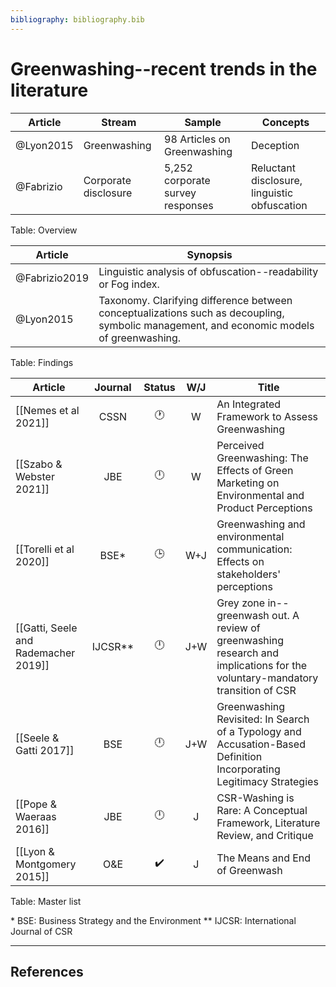 ```yaml
---
bibliography: bibliography.bib
---
```


# Greenwashing--recent trends in the literature

Article         | Stream                | Sample                            | Concepts
---             | ---                   | ---                               | ---
@Lyon2015       | Greenwashing          | 98 Articles on Greenwashing       | Deception
@Fabrizio       | Corporate disclosure  | 5,252 corporate survey responses  | Reluctant disclosure, linguistic obfuscation
Table: Overview

Article         | Synopsis
---             | ---
@Fabrizio2019   | Linguistic analysis of obfuscation--readability or Fog index.
@Lyon2015       | Taxonomy. Clarifying difference between conceptualizations such as decoupling, symbolic management, and economic models of greenwashing.
Table: Findings

Article                             |Journal| Status           | W/J| Title
------------                        | :-:   | :-:              | :-:| ------------------------------------
[[Nemes et al 2021]]                | CSSN  | :clock1:         | W  | An Integrated Framework to Assess Greenwashing
[[Szabo & Webster 2021]]            | JBE   | :clock12:        | W  | Perceived Greenwashing: The Effects of Green Marketing on Environmental and Product Perceptions
[[Torelli et al 2020]]              | BSE*  | :clock3:         | W+J| Greenwashing and environmental communication: Effects on stakeholders' perceptions
[[Gatti, Seele and Rademacher 2019]]|IJCSR**| :clock12:        | J+W| Grey zone in--greenwash out. A review of greenwashing research and implications for the voluntary-mandatory transition of CSR
[[Seele & Gatti 2017]]              | BSE   | :clock12:        | J+W| Greenwashing Revisited: In Search of a Typology and Accusation-Based Definition Incorporating Legitimacy Strategies
[[Pope & Waeraas 2016]]             | JBE   | :clock12:        | J  | CSR-Washing is Rare: A Conceptual Framework, Literature Review, and Critique
[[Lyon & Montgomery 2015]]          | O&E   |:heavy_check_mark:| J  | The Means and End of Greenwash
Table: Master list

\* BSE: Business Strategy and the Environment
\** IJCSR: International Journal of CSR

---

## References